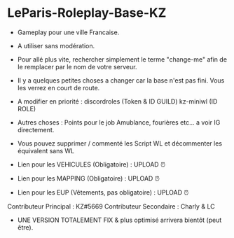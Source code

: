 # LeParis-Roleplay-Base-KZ

- Gameplay pour une ville Francaise.
- A utiliser sans modération.
- Pour allé plus vite, rechercher simplement le terme "change-me" afin de le remplacer par le nom de votre serveur.

- Il y a quelques petites choses a changer car la base n'est pas fini. Vous les verrez en court de route.

- A modifier en priorité :
    discordroles (Token & ID GUILD)
    kz-miniwl (ID ROLE)

- Autres choses : Points pour le job Amublance, fourières etc... a voir IG directement.

- Vous pouvez supprimer / commenté les Script WL et décommenter les équivalent sans WL

- Lien pour les VEHICULES (Obligatoire) : UPLOAD ⏰
- Lien pour les MAPPING (Obligatoire) : UPLOAD ⏰
- Lien pour les EUP (Vêtements, pas obligatoire) : UPLOAD ⏰

Contributeur Principal : KZ#5669
Contributeur Secondaire : Charly & LC


- UNE VERSION TOTALEMENT FIX & plus optimisé arrivera bientôt (peut être).